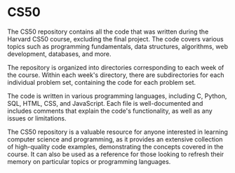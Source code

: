 # CS50
The CS50 repository contains all the code that was written during the Harvard CS50 course, excluding the final project. The code covers various topics such as programming fundamentals, data structures, algorithms, web development, databases, and more.

The repository is organized into directories corresponding to each week of the course. Within each week's directory, there are subdirectories for each individual problem set, containing the code for each problem set.

The code is written in various programming languages, including C, Python, SQL, HTML, CSS, and JavaScript. Each file is well-documented and includes comments that explain the code's functionality, as well as any issues or limitations.

The CS50 repository is a valuable resource for anyone interested in learning computer science and programming, as it provides an extensive collection of high-quality code examples, demonstrating the concepts covered in the course. It can also be used as a reference for those looking to refresh their memory on particular topics or programming languages.
